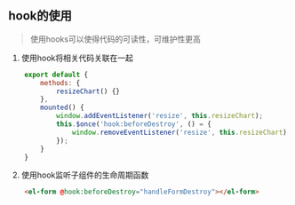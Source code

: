 ## hook的使用

> 使用hooks可以使得代码的可读性，可维护性更高

1. 使用hook将相关代码关联在一起

``` javascript
    export default {
        methods: {
            resizeChart() {}  
        },
        mounted() {
            window.addEventListener('resize', this.resizeChart);
            this.$once('hook:beforeDestroy', () = {
                window.removeEventListener('resize', this.resizeChart) 
            });
        }
    }
```

2. 使用hook监听子组件的生命周期函数

``` html
    <el-form @hook:beforeDestroy="handleFormDestroy"></el-form>
```

